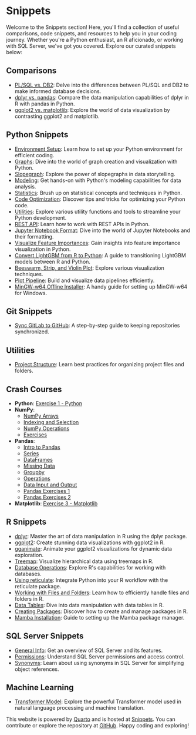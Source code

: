 # Snippets

Welcome to the Snippets section! Here, you'll find a collection of useful comparisons, code snippets, and resources to help you in your coding journey. Whether you're a Python enthusiast, an R aficionado, or working with SQL Server, we've got you covered. Explore our curated snippets below:

## Comparisons
- [PL/SQL vs. DB2](comparision/plsql-db2.md): Delve into the differences between PL/SQL and DB2 to make informed database decisions.
- [dplyr vs. pandas](comparision/dplyr-pandas.md): Compare the data manipulation capabilities of dplyr in R with pandas in Python.
- [ggplot2 vs. matplotlib](comparision/ggplot2-matplotlib.md): Explore the world of data visualization by contrasting ggplot2 and matplotlib.

## Python Snippets
- [Environment Setup](python-snippet/Environment.md): Learn how to set up your Python environment for efficient coding.
- [Graphs](python-snippet/Graphs.md): Dive into the world of graph creation and visualization with Python.
- [Slopegraph](python-snippet/slopegraph.ipynb): Explore the power of slopegraphs in data storytelling.
- [Modeling](python-snippet/Modelling.md): Get hands-on with Python's modeling capabilities for data analysis.
- [Statistics](python-snippet/Statistics.md): Brush up on statistical concepts and techniques in Python.
- [Code Optimization](python-snippet/Code-optimize.md): Discover tips and tricks for optimizing your Python code.
- [Utilities](python-snippet/Ultilities.md): Explore various utility functions and tools to streamline your Python development.
- [REST API](python-snippet/REST_API.md): Learn how to work with REST APIs in Python.
- [Jupyter Notebook Format](python-snippet/JupyterNotebookFormat.ipynb): Dive into the world of Jupyter Notebooks and their formatting.
- [Visualize Feature Importances](python-snippet/VisualizeFeatureImportances.ipynb): Gain insights into feature importance visualization in Python.
- [Convert LightGBM from R to Python](python-snippet/convertLightGBMFromR2Python.ipynb): A guide to transitioning LightGBM models between R and Python.
- [Beeswarm, Strip, and Violin Plot](python-snippet/beeswarm_strip_violin_plot.ipynb): Explore various visualization techniques.
- [Plot Pipeline](python-snippet/plot_pileline.ipynb): Build and visualize data pipelines efficiently.
- [MinGW-w64 Offline Installer](python-snippet/MinGW-w64_offline_installer.ipynb): A handy guide for setting up MinGW-w64 for Windows.

## Git Snippets
- [Sync GitLab to GitHub](git-snippet/Sync_gitlab_to_github.ipynb): A step-by-step guide to keeping repositories synchronized.

## Utilities
- [Project Structure](Utils/ProjectStructure.md): Learn best practices for organizing project files and folders.

## Crash Courses
- **Python**: [Exercise 1 - Python](Crash-Course-Python/Exercise%201%20-%20Python.ipynb)
- **NumPy**:
  - [NumPy Arrays](Crash-Course-Numpy/00-NumPy-Arrays.ipynb)
  - [Indexing and Selection](Crash-Course-Numpy/01-NumPy-Indexing-and-Selection.ipynb)
  - [NumPy Operations](Crash-Course-Numpy/02-NumPy-Operations.ipynb)
  - [Exercises](Crash-Course-Numpy/03-NumPy-Exercises.ipynb)
- **Pandas**:
  - [Intro to Pandas](Crash-Course-Pandas/00-Intro-to-Pandas.ipynb)
  - [Series](Crash-Course-Pandas/01-Series.ipynb)
  - [DataFrames](Crash-Course-Pandas/02-DataFrames.ipynb)
  - [Missing Data](Crash-Course-Pandas/03-Missing-Data.ipynb)
  - [Groupby](Crash-Course-Pandas/04-Groupby.ipynb)
  - [Operations](Crash-Course-Pandas/05-Operations.ipynb)
  - [Data Input and Output](Crash-Course-Pandas/06-Data-Input-and-Output.ipynb)
  - [Pandas Exercises 1](Crash-Course-Pandas/07-Pandas-Exercises-1.ipynb)
  - [Pandas Exercises 2](Crash-Course-Pandas/09-Pandas-Exercises-2.ipynb)
- **Matplotlib**: [Exercise 3 - Matplotlib](Crash-Course-Matplotlib/Exercise%203%20-%20Matplotlib.ipynb)

## R Snippets
- [dplyr](r-snippet/dplyr.md): Master the art of data manipulation in R using the dplyr package.
- [ggplot2](r-snippet/ggplot2.md): Create stunning data visualizations with ggplot2 in R.
- [gganimate](r-snippet/gganimate.md): Animate your ggplot2 visualizations for dynamic data exploration.
- [Treemap](r-snippet/treemap.md): Visualize hierarchical data using treemaps in R.
- [Database Operations](r-snippet/database.md): Explore R's capabilities for working with databases.
- [Using reticulate](r-snippet/reticulate.md): Integrate Python into your R workflow with the reticulate package.
- [Working with Files and Folders](r-snippet/file_folders.md): Learn how to efficiently handle files and folders in R.
- [Data Tables](r-snippet/DT.md): Dive into data manipulation with data tables in R.
- [Creating Packages](r-snippet/create_package.md): Discover how to create and manage packages in R.
- [Mamba Installation](r-snippet/mamba.ipynb): Guide to setting up the Mamba package manager.

## SQL Server Snippets
- [General Info](sqlserver-snippet/README.md): Get an overview of SQL Server and its features.
- [Permissions](sqlserver-snippet/permissions.md): Understand SQL Server permissions and access control.
- [Synonyms](sqlserver-snippet/synonym.md): Learn about using synonyms in SQL Server for simplifying object references.

## Machine Learning
- [Transformer Model](machine-learning/transformer.md): Explore the powerful Transformer model used in natural language processing and machine translation.

This website is powered by [Quarto](https://quarto.org/) and is hosted at [Snippets](https://nguyenngocbinh.github.io/snippets). You can contribute or explore the repository at [GitHub](https://github.com/nguyenngocbinh/snippets). Happy coding and exploring!

